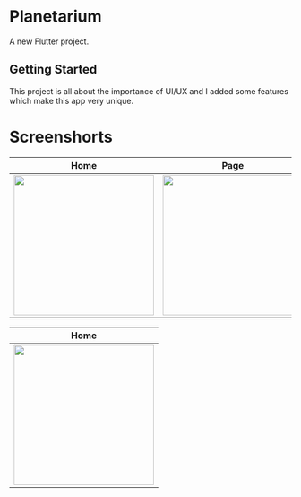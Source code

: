 # Planetarium

A new Flutter project.

## Getting Started

This project is all about the importance of UI/UX and I added some features which make this app very unique.

# Screenshorts

| Home      | Page      | Swipe      |
|------------|-------------|-------------|
| <img src="https://user-images.githubusercontent.com/82761457/147730051-e34b3363-7281-4f0c-b736-b043ef9dc43b.png" width="250"> | <img src="https://user-images.githubusercontent.com/82761457/147730187-dd79c8ec-1930-43a6-bde4-ef3c07d46bd8.png" width="250"> |  <img src="https://user-images.githubusercontent.com/82761457/147729789-739b91d3-57e6-4a9e-bd2b-c44441493f8e.png" width="250"> |

| Home      |
|------------|
| <img src="https://user-images.githubusercontent.com/82761457/147730051-e34b3363-7281-4f0c-b736-b043ef9dc43b.png" width="250"> |
